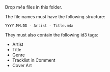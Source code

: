 Drop m4a files in this folder. 

The file names must have the following structure:
```
YYYY.MM.DD - Artist - Title.m4a
```

They must also contain the following id3 tags:
- Artist
- Title
- Genre
- Tracklist in Comment
- Cover Art